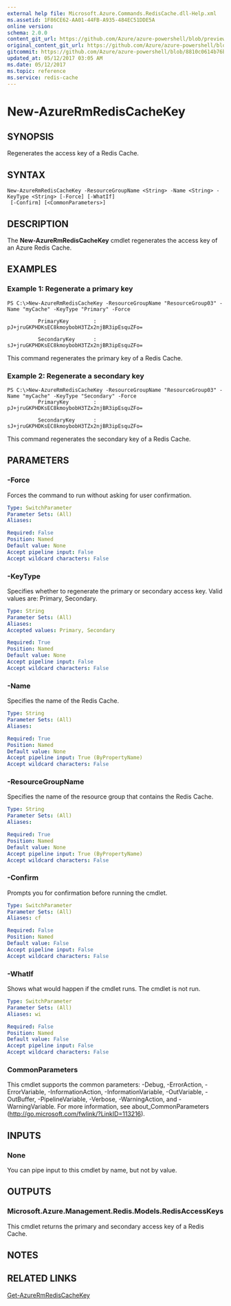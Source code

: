 ```yaml
---
external help file: Microsoft.Azure.Commands.RedisCache.dll-Help.xml
ms.assetid: 1F86CE62-AA01-44FB-A935-484EC51DDE5A
online version:
schema: 2.0.0
content_git_url: https://github.com/Azure/azure-powershell/blob/preview/src/ResourceManager/RedisCache/Commands.RedisCache/help/New-AzureRmRedisCacheKey.md
original_content_git_url: https://github.com/Azure/azure-powershell/blob/preview/src/ResourceManager/RedisCache/Commands.RedisCache/help/New-AzureRmRedisCacheKey.md
gitcommit: https://github.com/Azure/azure-powershell/blob/8810c0614b76be8d014616888a4ae7733a452af9
updated_at: 05/12/2017 03:05 AM
ms.date: 05/12/2017
ms.topic: reference
ms.service: redis-cache
---
```


# New-AzureRmRedisCacheKey

## SYNOPSIS
Regenerates the access key of a Redis Cache.

## SYNTAX

```
New-AzureRmRedisCacheKey -ResourceGroupName <String> -Name <String> -KeyType <String> [-Force] [-WhatIf]
 [-Confirm] [<CommonParameters>]
```

## DESCRIPTION
The **New-AzureRmRedisCacheKey** cmdlet regenerates the access key of an Azure Redis Cache.

## EXAMPLES

### Example 1: Regenerate a primary key
```
PS C:\>New-AzureRmRedisCacheKey -ResourceGroupName "ResourceGroup03" -Name "myCache" -KeyType "Primary" -Force

          PrimaryKey        : pJ+jruGKPHDKsEC8kmoybobH3TZx2njBR3ipEsquZFo=

          SecondaryKey      : sJ+jruGKPHDKsEC8kmoybobH3TZx2njBR3ipEsquZFo=
```

This command regenerates the primary key of a Redis Cache.

### Example 2: Regenerate a secondary key
```
PS C:\>New-AzureRmRedisCacheKey -ResourceGroupName "ResourceGroup03" -Name "myCache" -KeyType "Secondary" -Force
          PrimaryKey        : pJ+jruGKPHDKsEC8kmoybobH3TZx2njBR3ipEsquZFo=

          SecondaryKey      : sJ+jruGKPHDKsEC8kmoybobH3TZx2njBR3ipEsquZFo=
```

This command regenerates the secondary key of a Redis Cache.

## PARAMETERS

### -Force
Forces the command to run without asking for user confirmation.

```yaml
Type: SwitchParameter
Parameter Sets: (All)
Aliases: 

Required: False
Position: Named
Default value: None
Accept pipeline input: False
Accept wildcard characters: False
```

### -KeyType
Specifies whether to regenerate the primary or secondary access key.
Valid values are: Primary, Secondary.

```yaml
Type: String
Parameter Sets: (All)
Aliases: 
Accepted values: Primary, Secondary

Required: True
Position: Named
Default value: None
Accept pipeline input: False
Accept wildcard characters: False
```

### -Name
Specifies the name of the Redis Cache.

```yaml
Type: String
Parameter Sets: (All)
Aliases: 

Required: True
Position: Named
Default value: None
Accept pipeline input: True (ByPropertyName)
Accept wildcard characters: False
```

### -ResourceGroupName
Specifies the name of the resource group that contains the Redis Cache.

```yaml
Type: String
Parameter Sets: (All)
Aliases: 

Required: True
Position: Named
Default value: None
Accept pipeline input: True (ByPropertyName)
Accept wildcard characters: False
```

### -Confirm
Prompts you for confirmation before running the cmdlet.

```yaml
Type: SwitchParameter
Parameter Sets: (All)
Aliases: cf

Required: False
Position: Named
Default value: False
Accept pipeline input: False
Accept wildcard characters: False
```

### -WhatIf
Shows what would happen if the cmdlet runs.
The cmdlet is not run.

```yaml
Type: SwitchParameter
Parameter Sets: (All)
Aliases: wi

Required: False
Position: Named
Default value: False
Accept pipeline input: False
Accept wildcard characters: False
```

### CommonParameters
This cmdlet supports the common parameters: -Debug, -ErrorAction, -ErrorVariable, -InformationAction, -InformationVariable, -OutVariable, -OutBuffer, -PipelineVariable, -Verbose, -WarningAction, and -WarningVariable. For more information, see about_CommonParameters (http://go.microsoft.com/fwlink/?LinkID=113216).

## INPUTS

### None
You can pipe input to this cmdlet by name, but not by value.

## OUTPUTS

### Microsoft.Azure.Management.Redis.Models.RedisAccessKeys
This cmdlet returns the primary and secondary access key of a Redis Cache.

## NOTES

## RELATED LINKS

[Get-AzureRmRedisCacheKey](./Get-AzureRmRedisCacheKey.md)


